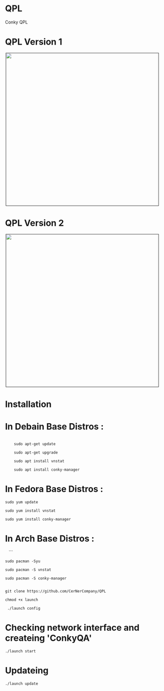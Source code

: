 # QPL
Conky QPL


# QPL Version 1

<div align="center"><a href=""><img src="http://s9.picofile.com/file/8326270942/DeepinScreenshot_20180513230716.png" width="500"></a></div>




# QPL Version 2

<div align="center"><a href=""><img src="http://s9.picofile.com/file/8326382100/DeepinScreenshot_20180515000953.png" width="500"></a></div>


# Installation


# In Debain Base Distros :
```

    sudo apt-get update 
 
    sudo apt-get upgrade

    sudo apt install vnstat 

    sudo apt install conky-manager

 ```
# In Fedora Base Distros :

    sudo yum update

    sudo yum install vnstat

    sudo yum install conky-manager


# In Arch Base Distros :
    ```
    
    sudo pacman -Syu

    sudo pacman -S vnstat

    sudo pacman -S conky-manager

 ```

git clone https://github.com/CerNerCompany/QPL
 
 chmod +x launch
 
  ./launch config
```




 # Checking network interface and createing 'ConkyQA'
 ```
 ./launch start
 
 ```

# Updateing 

``` 
./launch update

```
